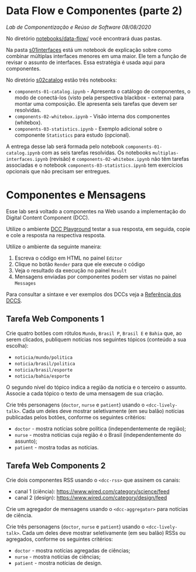 # Data Flow e Componentes (parte 2)
*Lab de Componentização e Reúso de Software 08/08/2020*

No diretório [notebooks/data-flow/](notebooks/data-flow/) você encontrará duas pastas.

Na pasta [s01interfaces](notebooks/data-flow/s01interfaces/) está um notebook de explicação sobre como combinar múltiplas interfaces menores em uma maior. Ele tem a função de revisar o assunto de interfaces. Essa estratégia é usada aqui para componentes.

No diretório [s02catalog](notebooks/data-flow/s02catalog/) estão três notebooks:
* `components-01-catalog.ipynb` - Apresenta o catálogo de componentes, o modo de conectá-los (visto pela perspectiva blackbox - externa) para montar uma composição. Ele apresenta seis tarefas que devem ser resolvidas.
* `components-02-whitebox.ipynb` - Visão interna dos componentes (whitebox).
* `components-03-statistics.ipynb` - Exemplo adicional sobre o componente `Statistics` para estudo (opcional).

A entrega desse lab será formada pelo notebook `components-01-catalog.ipynb` com as seis tarefas resolvidas. Os notebooks `multiplas-interfaces.ipynb` (revisão) e `components-02-whitebox.ipynb` não têm tarefas associadas e o notebook `components-03-statistics.ipynb` tem exercícios opcionais que não precisam ser entregues.

# Componentes e Mensagens

Esse lab será voltado a componentes na Web usando a implementação do Digital Content Component (DCC).

Utilize o ambiente [DCC Playground](https://santanche.github.io/component2learn/labs/02-data-flow_messages/notebooks/messages/dccs/playground/) testar a sua resposta, em seguida, copie e cole a resposta na respectiva resposta.

Utilize o ambiente da seguinte maneira:
1. Escreva o código em HTML no painel `Editor`
2. Clique no botão `Render` para que ele execute o código
3. Veja o resultado da execução no painel `Result`
4. Mensagens enviadas por componentes podem ser vistas no painel `Messages`

Para consultar a sintaxe e ver exemplos dos DCCs veja a [Referência dos DCCS](https://ds4h.org/harena-space/src/adonisjs/public/dccs/).

## Tarefa Web Components 1

Crie quatro botões com rótulos `Mundo`, `Brasil P`, `Brasil E` e `Bahia` que, ao serem clicados, publiquem notícias nos seguintes tópicos (conteúdo a sua escolha):
* `noticia/mundo/politica`
* `noticia/brasil/politica`
* `noticia/brasil/esporte`
* `noticia/bahia/esporte`

O segundo nível do tópico indica a região da notícia e o terceiro o assunto. Associe a cada tópico o texto de uma mensagem de sua criação.

Crie três personagens (`doctor`, `nurse` e `patient`) usando o `<dcc-lively-talk>`. Cada um deles deve mostrar seletivamente (em seu balão) notícias publicadas pelos botões, conforme os seguintes critérios:
* `doctor` - mostra notícias sobre política (independentemente de região);
* `nurse` - mostra notícias cuja região é o Brasil (independentemente do assunto);
* `patient` - mostra todas as notícias.

## Tarefa Web Components 2

Crie dois componentes RSS usando o `<dcc-rss>` que assinem os canais:
  * canal 1 (ciência): https://www.wired.com/category/science/feed
  * canal 2 (design): https://www.wired.com/category/design/feed

Crie um agregador de mensagens usando o `<dcc-aggregator>` para notícias de ciência.

Crie três personagens (`doctor`, `nurse` e `patient`) usando o `<dcc-lively-talk>`. Cada um deles deve mostrar seletivamente (em seu balão) RSSs ou agregados, conforme os seguintes critérios:
* `doctor` - mostra notícias agregadas de ciências;
* `nurse` - mostra notícias de ciências;
* `patient` - mostra notícias de design.